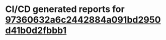 # CI/CD generated reports for [97360632a6c2442884a091bd2950d41b0d2fbbb1](https://github.com/hydephp/develop/commit/97360632a6c2442884a091bd2950d41b0d2fbbb1)
